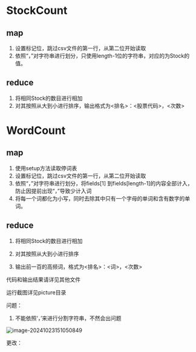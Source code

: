 # StockCount

## map

1. 设置标记位，跳过csv文件的第一行，从第二位开始读取
2. 依照“，”对字符串进行划分，只使用length-1位的字符串，对应的为Stock的值。

## reduce

1. 将相同Stock的数目进行相加
2. 对其按照从大到小进行排序，输出格式为<排名>：<股票代码>，<次数>





# WordCount

## map

1. 使用setup方法读取停词表
2. 设置标记位，跳过csv文件的第一行，从第二位开始读取
3. 依照“，”对字符串进行划分，将fields[1] 到fields[length-1]的内容全部计入，防止因提前出现“，”导致少计入词
4. 将每一个词都化为小写，同时去除其中只有一个字母的单词和含有数字的单词。

## reduce

1. 将相同Stock的数目进行相加

2. 对其按照从大到小进行排序

3. 输出前一百的高频词，格式为<排名>：<词>，<次数>

   



代码和输出结果请详见其他文件

运行截图详见picture目录



















































问题：

1. 不能依照‘，’来进行分割字符串，不然会出问题

![image-20241023151050849](C:\Users\Annian\AppData\Roaming\Typora\typora-user-images\image-20241023151050849.png)

更改：


